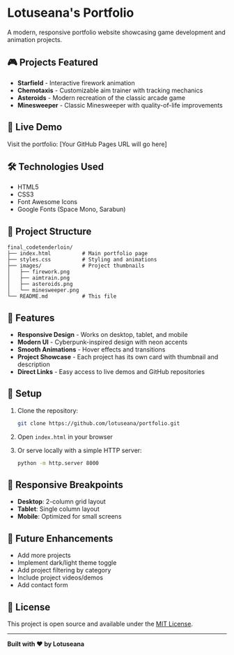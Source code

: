 # Lotuseana's Portfolio

A modern, responsive portfolio website showcasing game development and animation projects.

## 🎮 Projects Featured

- **Starfield** - Interactive firework animation
- **Chemotaxis** - Customizable aim trainer with tracking mechanics
- **Asteroids** - Modern recreation of the classic arcade game
- **Minesweeper** - Classic Minesweeper with quality-of-life improvements

## 🚀 Live Demo

Visit the portfolio: [Your GitHub Pages URL will go here]

## 🛠️ Technologies Used

- HTML5
- CSS3
- Font Awesome Icons
- Google Fonts (Space Mono, Sarabun)

## 📁 Project Structure

```
final_codetenderloin/
├── index.html          # Main portfolio page
├── styles.css          # Styling and animations
├── images/             # Project thumbnails
│   ├── firework.png
│   ├── aimtrain.png
│   ├── asteroids.png
│   └── minesweeper.png
└── README.md           # This file
```

## 🎨 Features

- **Responsive Design** - Works on desktop, tablet, and mobile
- **Modern UI** - Cyberpunk-inspired design with neon accents
- **Smooth Animations** - Hover effects and transitions
- **Project Showcase** - Each project has its own card with thumbnail and description
- **Direct Links** - Easy access to live demos and GitHub repositories

## 🔧 Setup

1. Clone the repository:
   ```bash
   git clone https://github.com/lotuseana/portfolio.git
   ```

2. Open `index.html` in your browser

3. Or serve locally with a simple HTTP server:
   ```bash
   python -m http.server 8000
   ```

## 📱 Responsive Breakpoints

- **Desktop**: 2-column grid layout
- **Tablet**: Single column layout
- **Mobile**: Optimized for small screens

## 🎯 Future Enhancements

- Add more projects
- Implement dark/light theme toggle
- Add project filtering by category
- Include project videos/demos
- Add contact form

## 📄 License

This project is open source and available under the [MIT License](LICENSE).

---

**Built with ❤️ by Lotuseana** 